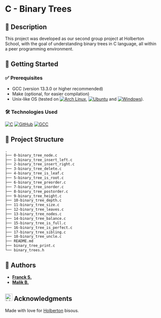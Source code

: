 # C - Binary Trees
## 📌 Description
This project was developed as our second group project at Holberton School, with the goal of understanding binary trees in C language, all within a peer programming environment.

## 🚀 Getting Started
### ✅ Prerequisites
- GCC (version 13.3.0 or higher recommended)
- Make (optional, for easier compilation)
- Unix-like OS (tested on [![Arch Linux](https://img.shields.io/badge/Arch-1793D1?logo=arch-linux&logoColor=fff)](#), [![Ubuntu](https://img.shields.io/badge/Ubuntu-E95420?logo=ubuntu&logoColor=white)](#) and [![Windows](https://custom-icon-badges.demolab.com/badge/Windows-0078D6?logo=windows11&logoColor=white)](#)).

### 🛠️ Technologies Used
[![C](https://img.shields.io/badge/C-00599C?logo=c&logoColor=white)](#)
[![GitHub](https://img.shields.io/badge/GitHub-%23121011.svg?logo=github&logoColor=white)](#)
[![GCC](https://img.shields.io/badge/gcc-13.3.0-blue)](#)

## 📁 Project Structure
```txt
.
├── 0-binary_tree_node.c
├── 1-binary_tree_insert_left.c
├── 2-binary_tree_insert_right.c
├── 3-binary_tree_delete.c
├── 4-binary_tree_is_leaf.c
├── 5-binary_tree_is_root.c
├── 6-binary_tree_preorder.c
├── 7-binary_tree_inorder.c
├── 8-binary_tree_postorder.c
├── 9-binary_tree_height.c
├── 10-binary_tree_depth.c
├── 11-binary_tree_size.c
├── 12-binary_tree_leaves.c
├── 13-binary_tree_nodes.c
├── 14-binary_tree_balance.c
├── 15-binary_tree_is_full.c
├── 16-binary_tree_is_perfect.c
├── 17-binary_tree_sibling.c
├── 18-binary_tree_uncle.c
├── README.md
├── binary_tree_print.c
└── binary_trees.h
```

## 👥 Authors
- **[Franck S.](https://github.com/Franck-dev-hub)**
- **[Malik B.](https://github.com/malik31200)**

## <a href="https://www.holbertonschool.com" target="_blank" rel="noopener noreferrer" style="display: inline-flex; align-items: center; gap: 6px;"><img src="https://cdn.prod.website-files.com/6105315644a26f77912a1ada/611e13a82c74407dfebd313f_semi-logo-holberton-01.svg" alt="Holberton" width="24" height="24" style="vertical-align: middle;" /></a> Acknowledgments
Made with love for [Holberton](https://www.holbertonschool.com/) bisous.
